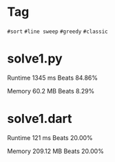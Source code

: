 # Tag

`#sort` `#line sweep` `#greedy` `#classic`

# solve1.py

Runtime 1345 ms Beats 84.86%

Memory 60.2 MB Beats 8.29%

# solve1.dart

Runtime 121 ms Beats 20.00%

Memory 209.12 MB Beats 20.00%
